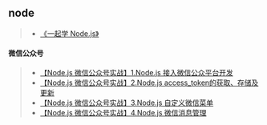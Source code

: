 ## node

> * [《一起学 Node.js》][5]

#### 微信公众号

> * [【Node.js 微信公众号实战】1.Node.js 接入微信公众平台开发][1]  
> * [【Node.js 微信公众号实战】2.Node.js access_token的获取、存储及更新][2]  
> * [【Node.js 微信公众号实战】3.Node.js 自定义微信菜单][3]  
> * [【Node.js 微信公众号实战】4.Node.js 微信消息管理][4]  



[1]: https://cnodejs.org/topic/59294bff9e32cc84569a746a
[2]: https://cnodejs.org/topic/5933d125739a92064a1bd4b6
[3]: https://cnodejs.org/topic/593668946b7ebe7e2979d8c6
[4]: https://cnodejs.org/topic/5939fa64d3575f1303de3aab
[5]: https://github.com/nswbmw/N-blog
